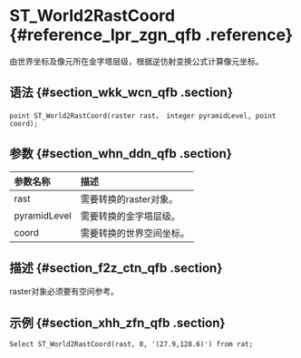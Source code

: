 # S​T\_World2RastCoord {#reference_lpr_zgn_qfb .reference}

由世界坐标及像元所在金字塔层级，根据逆仿射变换公式计算像元坐标。

## 语法 {#section_wkk_wcn_qfb .section}

```
point ST_World2RastCoord(raster rast， integer pyramidLevel, point coord);
```

## 参数 {#section_whn_ddn_qfb .section}

|参数名称|描述|
|:---|:-|
|rast|需要转换的raster对象。|
|pyramidLevel|需要转换的金字塔层级。|
|coord|需要转换的世界空间坐标。|

## 描述 {#section_f2z_ctn_qfb .section}

raster对象必须要有空间参考。

## 示例 {#section_xhh_zfn_qfb .section}

```
Select ST_World2RastCoord(rast, 0, '(27.9,128.6)') from rat;
```

